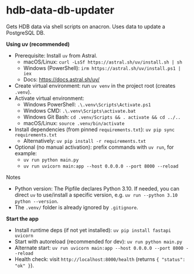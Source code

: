 # hdb-data-db-updater
Gets HDB data via shell scripts on anacron. Uses data to update a PostgreSQL DB.

**Using uv (recommended)**
- Prerequisite: Install `uv` from Astral.
  - macOS/Linux: `curl -LsSf https://astral.sh/uv/install.sh | sh`
  - Windows (PowerShell): `irm https://astral.sh/uv/install.ps1 | iex`
  - Docs: https://docs.astral.sh/uv/
- Create virtual environment: run `uv venv` in the project root (creates `.venv`).
- Activate virtual environment:
  - Windows PowerShell: `.\.venv\Scripts\Activate.ps1`
  - Windows CMD: `.\.venv\Scripts\activate.bat`
  - Windows Git Bash: `cd .venv/Scripts && . activate && cd ../..`
  - macOS/Linux: `source .venv/bin/activate`
- Install dependencies (from pinned `requirements.txt`): `uv pip sync requirements.txt`
  - Alternatively: `uv pip install -r requirements.txt`
- Optional (no manual activation): prefix commands with `uv run`, for example:
  - `uv run python main.py`
  - `uv run uvicorn main:app --host 0.0.0.0 --port 8000 --reload`

Notes
- Python version: The Pipfile declares Python 3.10. If needed, you can direct `uv` to use/install a specific version, e.g. `uv run --python 3.10 python --version`.
- The `.venv/` folder is already ignored by `.gitignore`.

**Start the app**
- Install runtime deps (if not yet installed): `uv pip install fastapi uvicorn`
- Start with autoreload (recommended for dev): `uv run python main.py`
- Alternate start: `uv run uvicorn main:app --host 0.0.0.0 --port 8000 --reload`
- Health check: visit `http://localhost:8000/health` (returns `{ "status": "ok" }`).
